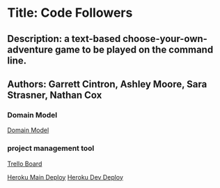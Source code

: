 # Title: Code Followers

## Description: a text-based choose-your-own-adventure game to be played on the command line.

## Authors: Garrett Cintron, Ashley Moore, Sara Strasner, Nathan Cox

### Domain Model

[Domain Model](./assets/groupProject.jpg)

### project management tool

[Trello Board](https://trello.com/b/FION69R3/codefollowers)

[Heroku Main Deploy](https://code-followers.herokuapp.com/)
[Heroku Dev Deploy](https://code-followers-dev.herokuapp.com/)